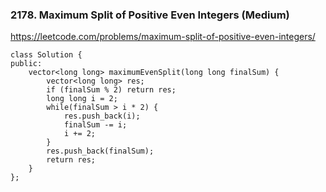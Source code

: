 ### 2178. Maximum Split of Positive Even Integers (Medium)

https://leetcode.com/problems/maximum-split-of-positive-even-integers/

```
class Solution {
public:
    vector<long long> maximumEvenSplit(long long finalSum) {
        vector<long long> res;
        if (finalSum % 2) return res;
        long long i = 2;
        while(finalSum > i * 2) {
            res.push_back(i);
            finalSum -= i;
            i += 2;
        }
        res.push_back(finalSum);
        return res;
    }
};
```
